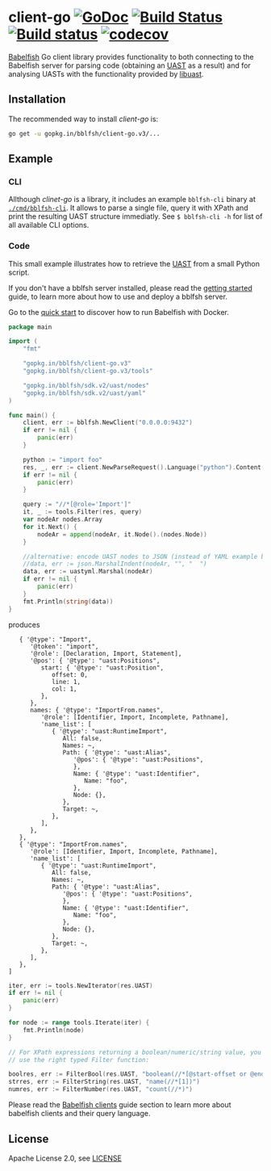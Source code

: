 # client-go [![GoDoc](https://godoc.org/gopkg.in/bblfsh/client-go.v3?status.svg)](https://godoc.org/gopkg.in/bblfsh/client-go.v3) [![Build Status](https://travis-ci.org/bblfsh/client-go.svg?branch=master)](https://travis-ci.org/bblfsh/client-go) [![Build status](https://ci.appveyor.com/api/projects/status/github/bblfsh/client-go?svg=true)](https://ci.appveyor.com/project/mcuadros/client-go) [![codecov](https://codecov.io/gh/bblfsh/client-go/branch/master/graph/badge.svg)](https://codecov.io/gh/bblfsh/client-go)

[Babelfish](https://doc.bblf.sh) Go client library provides functionality to both
connecting to the Babelfish server for parsing code
(obtaining an [UAST](https://doc.bblf.sh/uast/specification.html) as a result)
and for analysing UASTs with the functionality provided by [libuast](https://github.com/bblfsh/libuast).

## Installation

The recommended way to install *client-go* is:

```sh
go get -u gopkg.in/bblfsh/client-go.v3/...
```

## Example
### CLI

Allthough *clinet-go* is a library, it includes an example `bblfsh-cli` binary at [`./cmd/bblfsh-cli`](/cmd/bblfsh-cli). It allows to parse a single file, query it with XPath and print the resulting UAST structure immediatly. 
See `$ bblfsh-cli -h` for list of all available CLI options.

### Code
This small example illustrates how to retrieve the [UAST](https://doc.bblf.sh/uast/specification.html) from a small Python script.

If you don't have a bblfsh server installed, please read the [getting started](https://doc.bblf.sh/using-babelfish/getting-started.html) guide, to learn more about how to use and deploy a bblfsh server. 

Go to the [quick start](https://github.com/bblfsh/bblfshd#quick-start) to discover how to run Babelfish with Docker.

```go
package main

import (
	"fmt"

	"gopkg.in/bblfsh/client-go.v3"
	"gopkg.in/bblfsh/client-go.v3/tools"

	"gopkg.in/bblfsh/sdk.v2/uast/nodes"
	"gopkg.in/bblfsh/sdk.v2/uast/yaml"
)

func main() {
	client, err := bblfsh.NewClient("0.0.0.0:9432")
	if err != nil {
		panic(err)
	}

	python := "import foo"
	res, _, err := client.NewParseRequest().Language("python").Content(python).UAST()
	if err != nil {
		panic(err)
	}

	query := "//*[@role='Import']"
	it, _ := tools.Filter(res, query)
	var nodeAr nodes.Array
	for it.Next() {
		nodeAr = append(nodeAr, it.Node().(nodes.Node))
	}

	//alternative: encode UAST nodes to JSON (instead of YAML example below)
	//data, err := json.MarshalIndent(nodeAr, "", "  ")
	data, err := uastyml.Marshal(nodeAr)
	if err != nil {
		panic(err)
	}
	fmt.Println(string(data))
}
```

produces

```[
   { '@type': "Import",
      '@token': "import",
      '@role': [Declaration, Import, Statement],
      '@pos': { '@type': "uast:Positions",
         start: { '@type': "uast:Position",
            offset: 0,
            line: 1,
            col: 1,
         },
      },
      names: { '@type': "ImportFrom.names",
         '@role': [Identifier, Import, Incomplete, Pathname],
         'name_list': [
            { '@type': "uast:RuntimeImport",
               All: false,
               Names: ~,
               Path: { '@type': "uast:Alias",
                  '@pos': { '@type': "uast:Positions",
                  },
                  Name: { '@type': "uast:Identifier",
                     Name: "foo",
                  },
                  Node: {},
               },
               Target: ~,
            },
         ],
      },
   },
   { '@type': "ImportFrom.names",
      '@role': [Identifier, Import, Incomplete, Pathname],
      'name_list': [
         { '@type': "uast:RuntimeImport",
            All: false,
            Names: ~,
            Path: { '@type': "uast:Alias",
               '@pos': { '@type': "uast:Positions",
               },
               Name: { '@type': "uast:Identifier",
                  Name: "foo",
               },
               Node: {},
            },
            Target: ~,
         },
      ],
   },
]
```

```go
iter, err := tools.NewIterator(res.UAST)
if err != nil {
    panic(err)
}

for node := range tools.Iterate(iter) {
    fmt.Println(node)
}

// For XPath expressions returning a boolean/numeric/string value, you must
// use the right typed Filter function:

boolres, err := FilterBool(res.UAST, "boolean(//*[@start-offset or @end-offset])")
strres, err := FilterString(res.UAST, "name(//*[1])")
numres, err := FilterNumber(res.UAST, "count(//*)")
```

Please read the [Babelfish clients](https://doc.bblf.sh/using-babelfish/clients.html) guide section to learn more about babelfish clients and their query language.

## License

Apache License 2.0, see [LICENSE](LICENSE)
